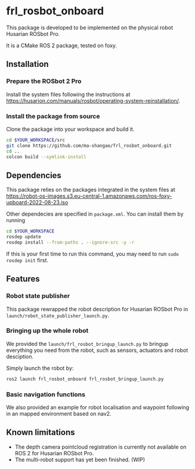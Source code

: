 # frl_rosbot_onboard

This package is developed to be implemented on the physical robot Husarian ROSbot Pro.

It is a CMake ROS 2 package, tested on foxy.

## Installation
### Prepare the ROSbot 2 Pro
Install the system files following the instructions at https://husarion.com/manuals/rosbot/operating-system-reinstallation/.

### Install the package from source
Clone the package into your workspace and build it.
```bash
cd $YOUR_WORKSPACE/src
git clone https://github.com/ma-shangao/frl_rosbot_onboard.git
cd ..
colcon build --symlink-install
```


## Dependencies
This package relies on the packages integrated in the system files at https://robot-os-images.s3.eu-central-1.amazonaws.com/ros-foxy-upboard-2022-08-23.iso

Other dependecies are specified in `package.xml`. You can install them by running
 ```bash
 cd $YOUR_WORKSPACE
 rosdep update
 rosdep install --from-paths . --ignore-src -y -r
 ```
If this is your first time to run this command, you may need to run `sudo rosdep init` first.

## Features
### Robot state publisher
This package rewrapped the robot description for Husarian ROSbot Pro in `launch/robot_state_publisher_launch.py`.

### Bringing up the whole robot
We provided the `launch/frl_rosbot_bringup_launch.py` to bringup everything you need from the robot, such as sensors, actuators and robot desciption.

Simply launch the robot by:
```bash
ros2 launch frl_rosbot_onboard frl_rosbot_bringup_launch.py
```

### Basic navigation functions
We also provided an example for robot localisation and waypoint following in an mapped environment based on nav2.

## Known limitations
* The depth camera pointcloud registration is currently not available on ROS 2 for Husarian ROSbot Pro.
* The multi-robot support has yet been finished. (WIP)
